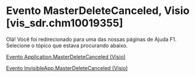 
# Evento MasterDeleteCanceled, Visio [vis_sdr.chm10019355]

Olá! Você foi redirecionado para uma das nossas páginas de Ajuda F1. Selecione o tópico que estava procurando abaixo.

[Evento Application.MasterDeleteCanceled (Visio)](http://msdn.microsoft.com/library/8dabb35b-8959-ef83-90fd-3287265f60a5%28Office.15%29.aspx)

[Evento InvisibleApp.MasterDeleteCanceled (Visio)](http://msdn.microsoft.com/library/a62cc5d8-c229-3c73-29f8-a41fb96dd5ea%28Office.15%29.aspx)

